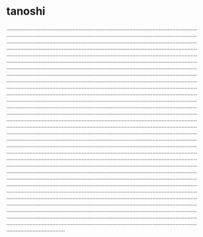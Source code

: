 # tanoshi
..........................................................................................................................................................................................................................................................................................................................................................................................................................................................................................................................................................................................................................................................................................................................................................................................................................................................................................................................................................................................................................................................................................................................................................................................................................................................................................................................................................................................................................................................................................................................................................................................................................................................................................................................................................................................................................................................................................................................................................................................................................................................................................................................................................................................................................................................................................................................................................................................................................................................................................................................................................................................................................................................................................................................................................................................................................................................................................................................................................................................................................................................................................................................................................................................................................................................................................................................................................................................................................................................................................................................................................................................................................................................................................................................................................................................................................................................................................................................................................................................................................................